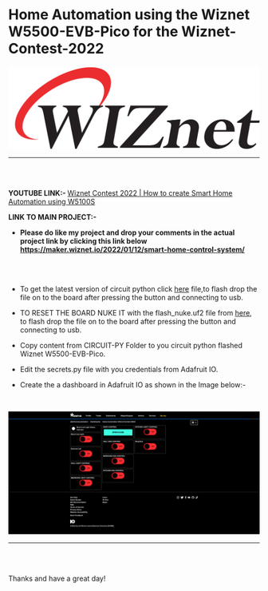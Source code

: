 # Home Automation using the Wiznet W5500-EVB-Pico for the Wiznet-Contest-2022
![Wiznet](assets/cropped-wiznet-logo.png)
<hr/>
<br/><br/>

<b>YOUTUBE LINK:- </b>
[Wiznet Contest 2022 | How to create Smart Home Automation using W5100S](https://www.youtube.com/watch?v=o0HWjFaj6sY)
<br/>

<b> LINK TO MAIN PROJECT:- </b>
- <b> Please do like my project and drop your comments in the actual project link by clicking this link below  
              https://maker.wiznet.io/2022/01/12/smart-home-control-system/</b>
  
  <br/><br/>

- To get the latest version of circuit python click [here](https://downloads.circuitpython.org/bin/raspberry_pi_pico/en_GB/adafruit-circuitpython-raspberry_pi_pico-en_GB-7.2.5.uf2) file,to flash drop the file on to the board after pressing the button and connecting to usb.

- TO RESET THE BOARD NUKE IT with the flash_nuke.uf2 file from [here](https://github.com/The-Tech-Troll-Tube/Wiznet-Contest-2022/raw/main/flash_nuke.uf2), to flash drop the file on to the board after pressing the button and connecting to usb.

- Copy content from CIRCUIT-PY Folder to you circuit python flashed Wiznet W5500-EVB-Pico.

- Edit the secrets.py file with you credentials from Adafruit IO.

- Create the a dashboard in Adafruit IO as shown in the Image below:-
<br/>

![Adafruit-dash-sample](assets/Adafruit-dash-sample.png)
<hr/>
<br/><br/>

  
  Thanks and have a great day!
